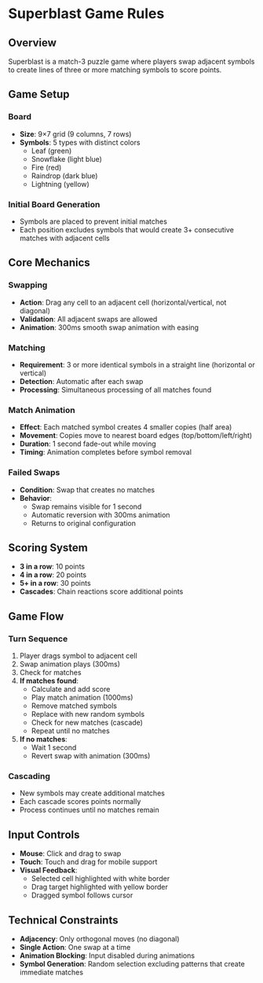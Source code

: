 # Superblast Game Rules

## Overview

Superblast is a match-3 puzzle game where players swap adjacent symbols to create lines of three or more matching symbols to score points.

## Game Setup

### Board

- **Size**: 9×7 grid (9 columns, 7 rows)
- **Symbols**: 5 types with distinct colors
  - Leaf (green)
  - Snowflake (light blue)
  - Fire (red)
  - Raindrop (dark blue)
  - Lightning (yellow)

### Initial Board Generation

- Symbols are placed to prevent initial matches
- Each position excludes symbols that would create 3+ consecutive matches with adjacent cells

## Core Mechanics

### Swapping

- **Action**: Drag any cell to an adjacent cell (horizontal/vertical, not diagonal)
- **Validation**: All adjacent swaps are allowed
- **Animation**: 300ms smooth swap animation with easing

### Matching

- **Requirement**: 3 or more identical symbols in a straight line (horizontal or vertical)
- **Detection**: Automatic after each swap
- **Processing**: Simultaneous processing of all matches found

### Match Animation

- **Effect**: Each matched symbol creates 4 smaller copies (half area)
- **Movement**: Copies move to nearest board edges (top/bottom/left/right)
- **Duration**: 1 second fade-out while moving
- **Timing**: Animation completes before symbol removal

### Failed Swaps

- **Condition**: Swap that creates no matches
- **Behavior**:
  - Swap remains visible for 1 second
  - Automatic reversion with 300ms animation
  - Returns to original configuration

## Scoring System

- **3 in a row**: 10 points
- **4 in a row**: 20 points
- **5+ in a row**: 30 points
- **Cascades**: Chain reactions score additional points

## Game Flow

### Turn Sequence

1. Player drags symbol to adjacent cell
2. Swap animation plays (300ms)
3. Check for matches
4. **If matches found**:
   - Calculate and add score
   - Play match animation (1000ms)
   - Remove matched symbols
   - Replace with new random symbols
   - Check for new matches (cascade)
   - Repeat until no matches
5. **If no matches**:
   - Wait 1 second
   - Revert swap with animation (300ms)

### Cascading

- New symbols may create additional matches
- Each cascade scores points normally
- Process continues until no matches remain

## Input Controls

- **Mouse**: Click and drag to swap
- **Touch**: Touch and drag for mobile support
- **Visual Feedback**:
  - Selected cell highlighted with white border
  - Drag target highlighted with yellow border
  - Dragged symbol follows cursor

## Technical Constraints

- **Adjacency**: Only orthogonal moves (no diagonal)
- **Single Action**: One swap at a time
- **Animation Blocking**: Input disabled during animations
- **Symbol Generation**: Random selection excluding patterns that create immediate matches
